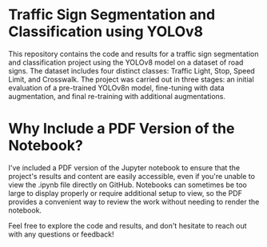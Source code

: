 # Traffic Sign Segmentation and Classification using YOLOv8 

This repository contains the code and results for a traffic sign segmentation and classification project using the YOLOv8 model on a dataset of road signs. The dataset includes four distinct classes: Traffic Light, Stop, Speed Limit, and Crosswalk. The project was carried out in three stages: an initial evaluation of a pre-trained YOLOv8n model, fine-tuning with data augmentation, and final re-training with additional augmentations.

# Why Include a PDF Version of the Notebook?
I've included a PDF version of the Jupyter notebook to ensure that the project's results and content are easily accessible, even if you're unable to view the .ipynb file directly on GitHub. Notebooks can sometimes be too large to display properly or require additional setup to view, so the PDF provides a convenient way to review the work without needing to render the notebook.

Feel free to explore the code and results, and don't hesitate to reach out with any questions or feedback!

